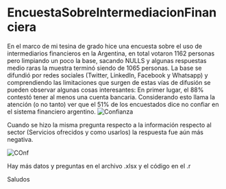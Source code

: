 # EncuestaSobreIntermediacionFinanciera
 En el marco de mi tesina de grado hice una encuesta sobre el uso de intermediarios financieros en la Argentina, en total votaron 1162 personas pero limpiando un poco la base, sacando NULLS y algunas respuestas medio raras la muestra terminó siendo de 1065 personas. La base se difundió por redes sociales (Twitter, LinkedIn, Facebook y Whatsapp) y comprendiendo las limitaciones que surgen de estas vías de difusión se pueden observar algunas cosas interesantes: En primer lugar, el 88% contestó tener al menos una cuenta bancaria. Considerando esto llama la atención (o no tanto) ver que el 51% de los encuestados dice no confiar en el sistema financiero argentino.
 ![Confianza](https://user-images.githubusercontent.com/65182302/84574677-5f9f9580-ad7e-11ea-9015-411335eaef4d.jpeg)

Cuando se hizo la misma pregunta respecto a la información respecto al sector (Servicios ofrecidos y como usarlos) la respuesta fue aún más negativa.

![COnf](https://user-images.githubusercontent.com/65182302/84574709-ac836c00-ad7e-11ea-88a3-d66bf1b86fec.jpeg)

Hay más datos y preguntas en el archivo .xlsx y el código en el .r

Saludos

